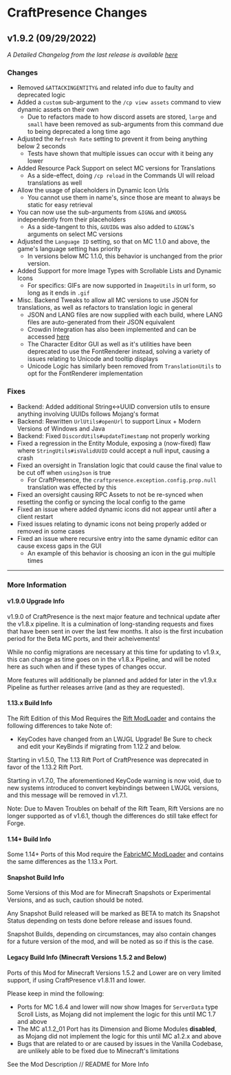 # CraftPresence Changes

## v1.9.2 (09/29/2022)

_A Detailed Changelog from the last release is
available [here](https://gitlab.com/CDAGaming/CraftPresence/-/compare/release%2Fv1.9.1...release%2Fv1.9.2)_

### Changes

* Removed `&ATTACKINGENTITY&` and related info due to faulty and deprecated logic
* Added a `custom` sub-argument to the `/cp view assets` command to view dynamic assets on their own
    * Due to refactors made to how discord assets are stored, `large` and `small` have been removed as sub-arguments
      from this command due to being deprecated a long time ago
* Adjusted the `Refresh Rate` setting to prevent it from being anything below 2 seconds
    * Tests have shown that multiple issues can occur with it being any lower
* Added Resource Pack Support on select MC versions for Translations
    * As a side-effect, doing `/cp reload` in the Commands UI will reload translations as well
* Allow the usage of placeholders in Dynamic Icon Urls
    * You cannot use them in name's, since those are meant to always be static for easy retrieval
* You can now use the sub-arguments from `&IGN&` and `&MODS&` independently from their placeholders
    * As a side-tangent to this, `&UUID&` was also added to `&IGN&`'s arguments on select MC versions
* Adjusted the `Language ID` setting, so that on MC 1.1.0 and above, the game's language setting has priority
    * In versions below MC 1.1.0, this behavior is unchanged from the prior version.
* Added Support for more Image Types with Scrollable Lists and Dynamic Icons
    * For specifics: GIFs are now supported in `ImageUtils` in url form, so long as it ends in `.gif`
* Misc. Backend Tweaks to allow all MC versions to use JSON for translations, as well as refactors to translation logic
  in general
    * JSON and LANG files are now supplied with each build, where LANG files are auto-generated from their JSON
      equivalent
    * Crowdin Integration has also been implemented and can be
      accessed [here](https://crowdin.com/project/craftpresence)
    * The Character Editor GUI as well as it's utilities have been deprecated to use the FontRenderer instead, solving a
      variety of issues relating to Unicode and tooltip displays
    * Unicode Logic has similarly been removed from `TranslationUtils` to opt for the FontRenderer implementation

### Fixes

* Backend: Added additional String<->UUID conversion utils to ensure anything involving UUIDs follows Mojang's format
* Backend: Rewritten `UrlUtils#openUrl` to support Linux + Modern Versions of Windows and Java
* Backend: Fixed `DiscordUtils#updateTimestamp` not properly working
* Fixed a regression in the Entity Module, exposing a (now-fixed) flaw where `StringUtils#isValidUUID` could accept a
  null input, causing a crash
* Fixed an oversight in Translation logic that could cause the final value to be cut off when `usingJson` is true
    * For CraftPresence, the `craftpresence.exception.config.prop.null` translation was effected by this
* Fixed an oversight causing RPC Assets to not be re-synced when resetting the config or syncing the local config to the
  game
* Fixed an issue where added dynamic icons did not appear until after a client restart
* Fixed issues relating to dynamic icons not being properly added or removed in some cases
* Fixed an issue where recursive entry into the same dynamic editor can cause excess gaps in the GUI
    * An example of this behavior is choosing an icon in the gui multiple times

___

### More Information

#### v1.9.0 Upgrade Info

v1.9.0 of CraftPresence is the next major feature and technical update after the v1.8.x pipeline.
It is a culmination of long-standing requests and fixes that have been sent in over the last few months.
It also is the first incubation period for the Beta MC ports, and their acheivements!

While no config migrations are necessary at this time for updating to v1.9.x, this can change as time goes on in the
v1.8.x Pipeline, and will be noted here as such when and if these types of changes occur.

More features will additionally be planned and added for later in the v1.9.x Pipeline as further releases arrive (and as
they are requested).

#### 1.13.x Build Info

The Rift Edition of this Mod Requires the [Rift ModLoader](https://www.curseforge.com/minecraft/mc-mods/rift) and
contains the following differences to take Note of:

* KeyCodes have changed from an LWJGL Upgrade! Be Sure to check and edit your KeyBinds if migrating from 1.12.2 and
  below.

Starting in v1.5.0, The 1.13 Rift Port of CraftPresence was deprecated in favor of the 1.13.2 Rift Port.

Starting in v1.7.0, The aforementioned KeyCode warning is now void, due to new systems introduced to convert keybindings
between LWJGL versions, and this message will be removed in v1.7.1.

Note: Due to Maven Troubles on behalf of the Rift Team, Rift Versions are no longer supported as of v1.6.1, though the
differences do still take effect for Forge.

#### 1.14+ Build Info

Some 1.14+ Ports of this Mod require the [FabricMC ModLoader](https://www.curseforge.com/minecraft/mc-mods/fabric-api)
and contains the same differences as the 1.13.x Port.

#### Snapshot Build Info

Some Versions of this Mod are for Minecraft Snapshots or Experimental Versions, and as such, caution should be noted.

Any Snapshot Build released will be marked as BETA to match its Snapshot Status depending on tests done before release
and issues found.

Snapshot Builds, depending on circumstances, may also contain changes for a future version of the mod, and will be noted
as so if this is the case.

#### Legacy Build Info (Minecraft Versions 1.5.2 and Below)

Ports of this Mod for Minecraft Versions 1.5.2 and Lower are on very limited support, if using CraftPresence v1.8.11 and
lower.

Please keep in mind the following:

* Ports for MC 1.6.4 and lower will now show Images for `ServerData` type Scroll Lists, as Mojang did not implement the
  logic for this until MC 1.7 and above
* The MC a1.1.2_01 Port has its Dimension and Biome Modules **disabled**, as Mojang did not implement the logic for this
  until MC a1.2.x and above
* Bugs that are related to or are caused by issues in the Vanilla Codebase, are unlikely able to be fixed due to
  Minecraft's limitations

See the Mod Description // README for More Info

